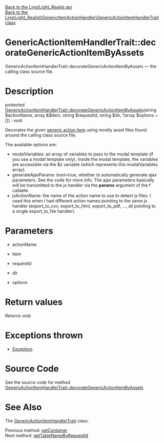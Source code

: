[Back to the Ling/Light_Realist api](https://github.com/lingtalfi/Light_Realist/blob/master/doc/api/Ling/Light_Realist.md)<br>
[Back to the Ling\Light_Realist\GenericItemActionHandler\GenericActionItemHandlerTrait class](https://github.com/lingtalfi/Light_Realist/blob/master/doc/api/Ling/Light_Realist/GenericItemActionHandler/GenericActionItemHandlerTrait.md)


GenericActionItemHandlerTrait::decorateGenericActionItemByAssets
================



GenericActionItemHandlerTrait::decorateGenericActionItemByAssets — the calling class source file.




Description
================


protected [GenericActionItemHandlerTrait::decorateGenericActionItemByAssets](https://github.com/lingtalfi/Light_Realist/blob/master/doc/api/Ling/Light_Realist/GenericItemActionHandler/GenericActionItemHandlerTrait/decorateGenericActionItemByAssets.md)(string $actionName, array &$item, string $requestId, string $dir, ?array $options = []) : void




Decorates the given [generic action item](https://github.com/lingtalfi/Light_Realist/blob/master/doc/pages/generic-action-item.md) using mostly asset files found around
the calling class source file.


The available options are:

- modalVariables: an array of variables to pass to the modal template (if you use a modal template only).
             Inside the modal template, the variables are accessible via the $z variable (which represents this modalVariables array).
- generateAjaxParams: bool=true, whether to automatically generate ajax parameters. See the code for more info.
                     The ajax parameters basically will be transmitted to the js handler via the **params** argument of the f callable.
- jsActionName: the name of the action name to use to detect js files.
                 I used this when I had different action names pointing to the same js handler (export_to_csv, export_to_html, export_to_pdf, ...,
                 all pointing to a single export_to_file handler).




Parameters
================


- actionName

    

- item

    

- requestId

    

- dir

    

- options

    


Return values
================

Returns void.


Exceptions thrown
================

- [Exception](http://php.net/manual/en/class.exception.php).&nbsp;







Source Code
===========
See the source code for method [GenericActionItemHandlerTrait::decorateGenericActionItemByAssets](https://github.com/lingtalfi/Light_Realist/blob/master/GenericItemActionHandler/GenericActionItemHandlerTrait.php#L85-L129)


See Also
================

The [GenericActionItemHandlerTrait](https://github.com/lingtalfi/Light_Realist/blob/master/doc/api/Ling/Light_Realist/GenericItemActionHandler/GenericActionItemHandlerTrait.md) class.

Previous method: [setContainer](https://github.com/lingtalfi/Light_Realist/blob/master/doc/api/Ling/Light_Realist/GenericItemActionHandler/GenericActionItemHandlerTrait/setContainer.md)<br>Next method: [getTableNameByRequestId](https://github.com/lingtalfi/Light_Realist/blob/master/doc/api/Ling/Light_Realist/GenericItemActionHandler/GenericActionItemHandlerTrait/getTableNameByRequestId.md)<br>

